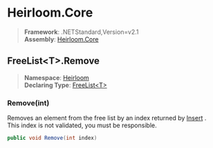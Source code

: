 # Heirloom.Core

> **Framework**: .NETStandard,Version=v2.1  
> **Assembly**: [Heirloom.Core][0]  

## FreeList\<T>.Remove

> **Namespace**: [Heirloom][0]  
> **Declaring Type**: [FreeList\<T>][1]  

### Remove(int)

Removes an element from the free list by an index returned by [Insert][2] .   
 This index is not validated, you must be responsible.

```cs
public void Remove(int index)
```

[0]: ../../../Heirloom.Core.md
[1]: ../FreeList[T].md
[2]: Insert.md
